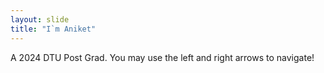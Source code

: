 ```yaml
---
layout: slide
title: "I`m Aniket"
---
```

A 2024 DTU Post Grad.
You may use the left and right arrows to navigate!
